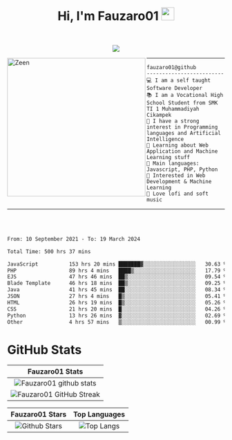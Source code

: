 <h1 align="center">
Hi, I'm Fauzaro01
  <img src="https://media.giphy.com/media/hvRJCLFzcasrR4ia7z/giphy.gif" width="30"></h1>
<br/>

<p align="center">
  <a href="https://github.com/DenverCoder1/readme-typing-svg">
    <img src="https://readme-typing-svg.herokuapp.com?lines=Chill%20and%20Coding;Full+Stack+Web+Developer;Student;Software%20Develover;Always%20learning%20new%20things&center=true&width=380&height=45"></a>
</p>

<img align="left" src="https://media.tenor.com/LNrMsLTFICEAAAAi/elysia.gif" alt="Zeen" width="320" height="320" />
<hr>

```
fauzaro01@github
-------------------------
💻 I am a self taught Software Developer
📚 I am a Vocational High School Student from SMK TI 1 Muhammadiyah Cikampek
📝 I have a strong interest in Programming languages and Artificial Intelligence
🌱 Learning about Web Application and Machine Learning stuff
🌟 Main languages: Javascript, PHP, Python
🚩 Interested in Web Development & Machine Learning
🎵 Love lofi and soft music 
```

<hr>
<br>
<br>
<div align="left">
<!--START_SECTION:waka-->

```txt
From: 10 September 2021 - To: 19 March 2024

Total Time: 500 hrs 37 mins

JavaScript          153 hrs 20 mins ███████▓░░░░░░░░░░░░░░░░░   30.63 %
PHP                 89 hrs 4 mins   ████▒░░░░░░░░░░░░░░░░░░░░   17.79 %
EJS                 47 hrs 46 mins  ██▒░░░░░░░░░░░░░░░░░░░░░░   09.54 %
Blade Template      46 hrs 18 mins  ██▒░░░░░░░░░░░░░░░░░░░░░░   09.25 %
Java                41 hrs 45 mins  ██░░░░░░░░░░░░░░░░░░░░░░░   08.34 %
JSON                27 hrs 4 mins   █▒░░░░░░░░░░░░░░░░░░░░░░░   05.41 %
HTML                26 hrs 19 mins  █▒░░░░░░░░░░░░░░░░░░░░░░░   05.26 %
CSS                 21 hrs 20 mins  █░░░░░░░░░░░░░░░░░░░░░░░░   04.26 %
Python              13 hrs 26 mins  ▓░░░░░░░░░░░░░░░░░░░░░░░░   02.69 %
Other               4 hrs 57 mins   ▒░░░░░░░░░░░░░░░░░░░░░░░░   00.99 %
```

<!--END_SECTION:waka-->
</div>

# GitHub Stats

|                                                            Fauzaro01 Stats                                                            |
| :--------------------------------------------------------------------------------------------------------------------------------------------: |
|        ![Fauzaro01 github stats](https://github-readme-stats.vercel.app/api?username=Fauzaro01&show_icons=true&theme=algolia)        |
|              ![Fauzaro01 GitHub Streak](https://github-readme-streak-stats.herokuapp.com/?user=Fauzaro01&theme=algolia)              |

|                                                                                              Fauzaro01 Stars                                                                                              |                                                           Top Languages                                                           |
| :----------------------------------------------------------------------------------------------------------------------------------------------------------------------------------------------------------------: | :-------------------------------------------------------------------------------------------------------------------------------: |
| ![Github Stars](https://github-readme-stats.vercel.app/api?username=Fauzaro01&show_icons=true&locale=en&count_private=true&hide_rank=true&custom_title=My%20GitHub%20Stats&disable_animations=true&theme=algolia) | ![Top Langs](https://github-readme-stats.vercel.app/api/top-langs/?username=Fauzaro01&langs_count=8&theme=algolia&layout=compact) |

